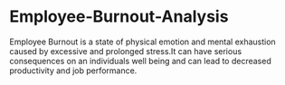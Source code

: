 # Employee-Burnout-Analysis
Employee Burnout is a state of physical emotion and mental exhaustion caused by excessive and prolonged stress.It can have serious consequences on an individuals well being and can lead to decreased productivity and job performance.
